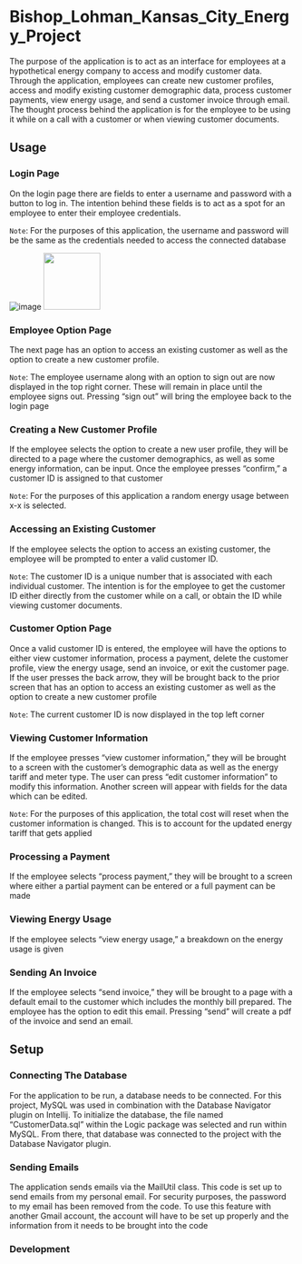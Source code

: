 # Bishop_Lohman_Kansas_City_Energy_Project

The purpose of the application is to act as an interface for employees at a hypothetical energy company to access and modify customer data. Through the application, employees can create new customer profiles, access and modify existing customer demographic data, process customer payments, view energy usage, and send a customer invoice through email. The thought process behind the application is for the employee to be using it while on a call with a customer or when viewing customer documents.

## Usage
### Login Page

On the login page there are fields to enter a username and password with a button to log in. The intention behind these fields is to act as a spot for an employee to enter their employee credentials. 

`Note`: For the purposes of this application, the username and password will be the same as the credentials needed to access the connected database

![image](https://github.com/brlcxc/Bishop_Lohman_Kansas_City_Energy_Project/assets/90850429/fe390360-af7d-4b29-b7ac-ee8b40d0b3e2)
<img src="[https://github.com/favicon.ico](https://github.com/brlcxc/Bishop_Lohman_Kansas_City_Energy_Project/assets/90850429/fe390360-af7d-4b29-b7ac-ee8b40d0b3e2)" width="100">
### Employee Option Page

The next page has an option to access an existing customer as well as the option to create a new customer profile. 

`Note`: The employee username along with an option to sign out are now displayed in the top right corner. These will remain in place until the employee signs out. Pressing “sign out” will bring the employee back to the login page 

### Creating a New Customer Profile

If the employee selects the option to create a new user profile, they will be directed to a page where the customer demographics, as well as some energy information, can be input. Once the employee presses “confirm,” a customer ID is assigned to that customer

`Note`: For the purposes of this application a random energy usage between x-x is selected.

### Accessing an Existing Customer

If the employee selects the option to access an existing customer, the employee will be prompted to enter a valid customer ID. 

`Note`: The customer ID is a unique number that is associated with each individual customer. The intention is for the employee to get the customer ID either directly from the customer while on a call, or obtain the ID while viewing customer documents.

### Customer Option Page 

Once a valid customer ID is entered, the employee will have the options to either view customer information, process a payment, delete the customer profile, view the energy usage, send an invoice, or exit the customer page. If the user presses the back arrow, they will be brought back  to the prior screen that has an option to access an existing customer as well as the option to create a new customer profile

`Note`: The current customer ID is now displayed in the top left corner

### Viewing Customer Information

If the employee presses “view customer information,” they will be brought to a screen with the customer’s demographic data as well as the energy tariff and meter type.
The user can press “edit customer information” to modify this information. Another screen will appear with fields for the data which can be edited.

`Note`: For the purposes of this application, the total cost will reset when the customer information is changed. This is to account for the updated energy tariff that gets applied

### Processing a Payment

If the employee selects “process payment,” they will be brought to a screen where either a partial payment can be entered or a full payment can be made

### Viewing Energy Usage

If the employee selects “view energy usage,” a breakdown on the energy usage is given

### Sending An Invoice

If the employee selects “send invoice,” they will be brought to a page with a default email to the customer which includes the monthly bill prepared. The employee has the option to edit this email. Pressing “send” will create a pdf of the invoice and send an email.

## Setup

### Connecting The Database

For the application to be run, a database needs to be connected. For this project, MySQL was used in combination with the Database Navigator plugin on Intellij. To initialize the database, the file named “CustomerData.sql” within the Logic package was selected and run within MySQL. From there, that database was connected to the project with the Database Navigator plugin.

### Sending Emails
The application sends emails via the MailUtil class. This code is set up to send emails from my personal email. For security purposes, the password to my email has been removed from the code. To use this feature with another Gmail account, the account will have to be set up properly and the information from it needs to be brought into the code 

### Development 
